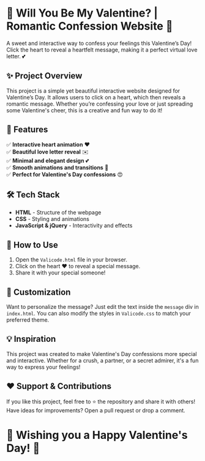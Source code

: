 # 💌 Will You Be My Valentine? | Romantic Confession Website 💖

A sweet and interactive way to confess your feelings this Valentine’s Day! Click the heart to reveal a heartfelt message, making it a perfect virtual love letter. 💕  

## ✨ Project Overview  
This project is a simple yet beautiful interactive website designed for Valentine’s Day. It allows users to click on a heart, which then reveals a romantic message. Whether you’re confessing your love or just spreading some Valentine's cheer, this is a creative and fun way to do it!  

## 🎨 Features  
✅ **Interactive heart animation** ❤️  
✅ **Beautiful love letter reveal** ✉️  
✅ **Minimal and elegant design** 💕  
✅ **Smooth animations and transitions** 🌟  
✅ **Perfect for Valentine's Day confessions** 😍  

## 🛠️ Tech Stack  
- **HTML** - Structure of the webpage  
- **CSS** - Styling and animations  
- **JavaScript & jQuery** - Interactivity and effects   

## 🚀 How to Use  
1. Open the `Valicode.html` file in your browser.  
2. Click on the heart ❤️ to reveal a special message.  
3. Share it with your special someone!  

## 🎁 Customization  
Want to personalize the message? Just edit the text inside the `message` div in `index.html`. You can also modify the styles in `Valicode.css` to match your preferred theme.  

## 💡 Inspiration  
This project was created to make Valentine's Day confessions more special and interactive. Whether for a crush, a partner, or a secret admirer, it's a fun way to express your feelings!  

## ❤️ Support & Contributions  
If you like this project, feel free to ⭐ the repository and share it with others! Have ideas for improvements? Open a pull request or drop a comment.  

# 🎉 **Wishing you a Happy Valentine's Day!** 🎉